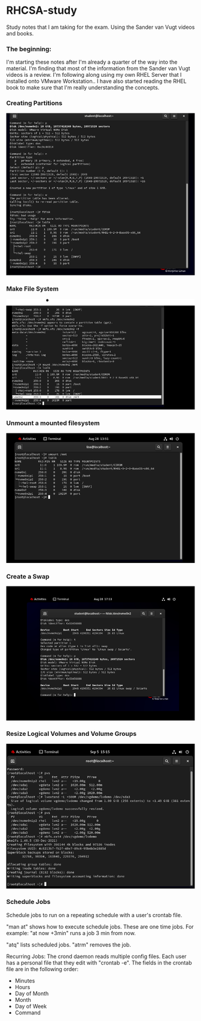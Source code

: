 # RHCSA-study
Study notes that I am taking for the exam. Using the Sander van Vugt videos and books.
<h3>The beginning:</h3>
<p>I'm starting these notes after I'm already a quarter of the way into the material. I'm finding that most of the information from the Sander van Vugt videos is a review. I'm following along using my own RHEL Server that I installed onto VMware Workstation.. I have also started reading the RHEL book to make sure that I'm really understanding the concepts.</p>
<h3>Creating Partitions</h3>
<p><img src="Screenshot 2023-08-27 213830.png"></p>
<h3> Make File System</h3>
<p><img src= "mkfs.png"></p>
<h3> Unmount a mounted filesystem </h3>
<p><img src ="unmount.png"></p> 
<h3> Create a Swap</h3>
<p><img src ="swap.png"></p>
<h3> Resize Logical Volumes and Volume Groups</h3>
<p><img src="lvmgroups.png"</p>
<h3>Schedule Jobs</h3>
<p>Schedule jobs to run  on a repeating schedule with a user's crontab file. </p>
<p> "man at" shows how to execute schedule jobs. These are one time jobs. For example: "at now +3min" runs a job 3 min from now.</p>
<p>"atq" lists scheduled jobs. "atrm" removes the job.</p>
<p>Recurring Jobs: The crond daemon reads multiple config files. Each user has a personal file that they edit with "crontab -e". The fields in the crontab file are in the following order:
<p><ul>
  <li>Minutes</li>
  <li>Hours</li>
  <li>Day of Month</li>
  <li>Month</li>
  <li>Day of Week</li>
  <li>Command</li>
</ul></p></p>

